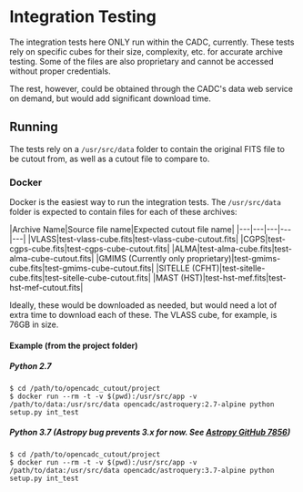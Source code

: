 # Integration Testing

The integration tests here ONLY run within the CADC, currently.  These tests rely on specific cubes for their size,
complexity, etc. for accurate archive testing.  Some of the files are also proprietary and cannot be accessed without
proper credentials.

The rest, however, could be obtained through the CADC's data web service on demand, but would add significant download
time.

## Running

The tests rely on a `/usr/src/data` folder to contain the original FITS file to be cutout from, as well as a cutout file to compare to.

### Docker

Docker is the easiest way to run the integration tests.  The `/usr/src/data` folder is expected to contain files for each of these archives:

|Archive Name|Source file name|Expected cutout file name|
|---|---|---|---|---|
|VLASS|test-vlass-cube.fits|test-vlass-cube-cutout.fits|
|CGPS|test-cgps-cube.fits|test-cgps-cube-cutout.fits|
|ALMA|test-alma-cube.fits|test-alma-cube-cutout.fits|
|GMIMS (Currently only proprietary)|test-gmims-cube.fits|test-gmims-cube-cutout.fits|
|SITELLE (CFHT)|test-sitelle-cube.fits|test-sitelle-cube-cutout.fits|
|MAST (HST)|test-hst-mef.fits|test-hst-mef-cutout.fits|

Ideally, these would be downloaded as needed, but would need a lot of extra time to download each of these.  The VLASS cube, for example, is 76GB in size.


#### Example (from the project folder)

##### Python 2.7
```shell
$ cd /path/to/opencadc_cutout/project
$ docker run --rm -t -v $(pwd):/usr/src/app -v /path/to/data:/usr/src/data opencadc/astroquery:2.7-alpine python setup.py int_test
```

##### Python 3.7 (Astropy bug prevents 3.x for now.  See [Astropy GitHub 7856](https://github.com/astropy/astropy/pull/7856))
```shell
$ cd /path/to/opencadc_cutout/project
$ docker run --rm -t -v $(pwd):/usr/src/app -v /path/to/data:/usr/src/data opencadc/astroquery:3.7-alpine python setup.py int_test
```
